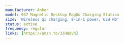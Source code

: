 ```yaml
---
manufacturer: Anker
model: 637 Magnetic Desktop MagGo Charging Station
size: 'Wireless qi charging, 8-in-1 power, 65W PD'
status: active
frequency: regular
links: [https://amzn.to/3JHQdvh]
---
```

